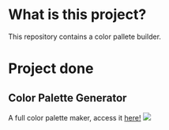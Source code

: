 # What is this project?

This repository contains a color pallete builder.


# Project done
## Color Palette Generator
A full color palette maker, access it [here!](https://vinioo.github.io/colorproject)
![](.gifs/palette.gif)

 